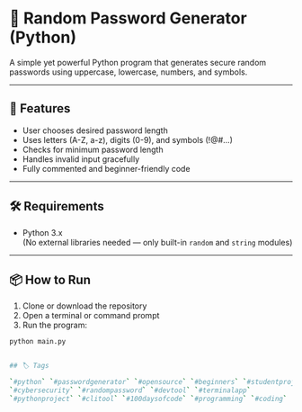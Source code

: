# 🔐 Random Password Generator (Python)

A simple yet powerful Python program that generates secure random passwords using uppercase, lowercase, numbers, and symbols.

---

## 🚀 Features

- User chooses desired password length
- Uses letters (A-Z, a-z), digits (0-9), and symbols (!@#...)
- Checks for minimum password length
- Handles invalid input gracefully
- Fully commented and beginner-friendly code

---

## 🛠 Requirements

- Python 3.x  
(No external libraries needed — only built-in `random` and `string` modules)

---

## 📦 How to Run

1. Clone or download the repository
2. Open a terminal or command prompt
3. Run the program:

```bash
python main.py


## 🏷️ Tags

`#python` `#passwordgenerator` `#opensource` `#beginners` `#studentproject`  
`#cybersecurity` `#randompassword` `#devtool` `#terminalapp`  
`#pythonproject` `#clitool` `#100daysofcode` `#programming` `#coding`
